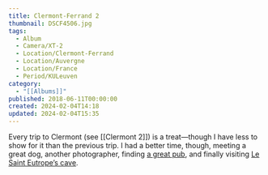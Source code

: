 ```yaml
---
title: Clermont-Ferrand 2
thumbnail: DSCF4506.jpg
tags:
  - Album
  - Camera/XT-2
  - Location/Clermont-Ferrand
  - Location/Auvergne
  - Location/France
  - Period/KULeuven
category:
  - "[[Albums]]"
published: 2018-06-11T00:00:00
created: 2024-02-04T14:18
updated: 2024-02-04T15:35
---
```

Every trip to Clermont (see [[Clermont 2]]) is a treat—though I have less to show for it than the previous trip. I had a better time, though, meeting a great dog, another photographer, finding [a great pub](https://www.the-salvation-jane.fr), and finally visiting [Le Saint Eutrope’s cave](http://www.sainteutrope.com).
